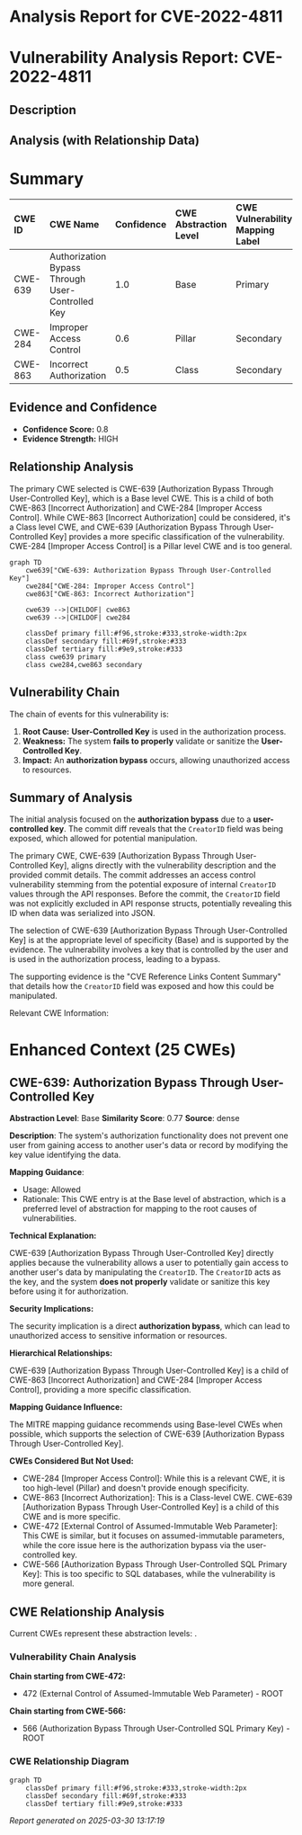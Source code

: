 # Analysis Report for CVE-2022-4811

# Vulnerability Analysis Report: CVE-2022-4811

## Description



## Analysis (with Relationship Data)

# Summary
| CWE ID    | CWE Name                                                                    | Confidence | CWE Abstraction Level | CWE Vulnerability Mapping Label | CWE-Vulnerability Mapping Notes |
| :-------- | :-------------------------------------------------------------------------- | :--------- | :-------------------- | :------------------------------ | :------------------------------ |
| CWE-639   | Authorization Bypass Through User-Controlled Key                            | 1.0        | Base                  | Primary                         | Allowed                         |
| CWE-284   | Improper Access Control                                                     | 0.6        | Pillar                | Secondary                       | Discouraged                     |
| CWE-863   | Incorrect Authorization                                                     | 0.5        | Class                 | Secondary                       | Allowed-with-Review             |

## Evidence and Confidence

*   **Confidence Score:** 0.8
*   **Evidence Strength:** HIGH

## Relationship Analysis
The primary CWE selected is CWE-639 [Authorization Bypass Through User-Controlled Key], which is a Base level CWE. This is a child of both CWE-863 [Incorrect Authorization] and CWE-284 [Improper Access Control]. While CWE-863 [Incorrect Authorization] could be considered, it's a Class level CWE, and CWE-639 [Authorization Bypass Through User-Controlled Key] provides a more specific classification of the vulnerability. CWE-284 [Improper Access Control] is a Pillar level CWE and is too general.

```mermaid
graph TD
    cwe639["CWE-639: Authorization Bypass Through User-Controlled Key"]
    cwe284["CWE-284: Improper Access Control"]
    cwe863["CWE-863: Incorrect Authorization"]
    
    cwe639 -->|CHILDOF| cwe863
    cwe639 -->|CHILDOF| cwe284
    
    classDef primary fill:#f96,stroke:#333,stroke-width:2px
    classDef secondary fill:#69f,stroke:#333
    classDef tertiary fill:#9e9,stroke:#333
    class cwe639 primary
    class cwe284,cwe863 secondary
```

## Vulnerability Chain
The chain of events for this vulnerability is:
1.  **Root Cause:** **User-Controlled Key** is used in the authorization process.
2.  **Weakness:** The system **fails to properly** validate or sanitize the **User-Controlled Key**.
3.  **Impact:** An **authorization bypass** occurs, allowing unauthorized access to resources.

## Summary of Analysis
The initial analysis focused on the **authorization bypass** due to a **user-controlled key**. The commit diff reveals that the `CreatorID` field was being exposed, which allowed for potential manipulation.

The primary CWE, CWE-639 [Authorization Bypass Through User-Controlled Key], aligns directly with the vulnerability description and the provided commit details. The commit addresses an access control vulnerability stemming from the potential exposure of internal `CreatorID` values through the API responses. Before the commit, the `CreatorID` field was not explicitly excluded in API response structs, potentially revealing this ID when data was serialized into JSON.

The selection of CWE-639 [Authorization Bypass Through User-Controlled Key] is at the appropriate level of specificity (Base) and is supported by the evidence. The vulnerability involves a key that is controlled by the user and is used in the authorization process, leading to a bypass.

The supporting evidence is the "CVE Reference Links Content Summary" that details how the `CreatorID` field was exposed and how this could be manipulated.

Relevant CWE Information:

# Enhanced Context (25 CWEs)

## CWE-639: Authorization Bypass Through User-Controlled Key
**Abstraction Level**: Base
**Similarity Score**: 0.77
**Source**: dense

**Description**:
The system's authorization functionality does not prevent one user from gaining access to another user's data or record by modifying the key value identifying the data.

**Mapping Guidance**:
- Usage: Allowed
- Rationale: This CWE entry is at the Base level of abstraction, which is a preferred level of abstraction for mapping to the root causes of vulnerabilities.

**Technical Explanation:**

CWE-639 [Authorization Bypass Through User-Controlled Key] directly applies because the vulnerability allows a user to potentially gain access to another user's data by manipulating the `CreatorID`. The `CreatorID` acts as the key, and the system **does not properly** validate or sanitize this key before using it for authorization.

**Security Implications:**

The security implication is a direct **authorization bypass**, which can lead to unauthorized access to sensitive information or resources.

**Hierarchical Relationships:**

CWE-639 [Authorization Bypass Through User-Controlled Key] is a child of CWE-863 [Incorrect Authorization] and CWE-284 [Improper Access Control], providing a more specific classification.

**Mapping Guidance Influence:**

The MITRE mapping guidance recommends using Base-level CWEs when possible, which supports the selection of CWE-639 [Authorization Bypass Through User-Controlled Key].

**CWEs Considered But Not Used:**

*   CWE-284 [Improper Access Control]: While this is a relevant CWE, it is too high-level (Pillar) and doesn't provide enough specificity.
*   CWE-863 [Incorrect Authorization]: This is a Class-level CWE. CWE-639 [Authorization Bypass Through User-Controlled Key] is a child of this CWE and is more specific.
*   CWE-472 [External Control of Assumed-Immutable Web Parameter]: This CWE is similar, but it focuses on assumed-immutable parameters, while the core issue here is the authorization bypass via the user-controlled key.
*   CWE-566 [Authorization Bypass Through User-Controlled SQL Primary Key]: This is too specific to SQL databases, while the vulnerability is more general.


## CWE Relationship Analysis

Current CWEs represent these abstraction levels: .


### Vulnerability Chain Analysis

**Chain starting from CWE-472:**
- 472 (External Control of Assumed-Immutable Web Parameter) - ROOT


**Chain starting from CWE-566:**
- 566 (Authorization Bypass Through User-Controlled SQL Primary Key) - ROOT



### CWE Relationship Diagram

```mermaid
graph TD
    classDef primary fill:#f96,stroke:#333,stroke-width:2px
    classDef secondary fill:#69f,stroke:#333
    classDef tertiary fill:#9e9,stroke:#333
```



*Report generated on 2025-03-30 13:17:19*

